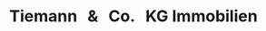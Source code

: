 ---
title: "Tiemann & Co. KG Immobilien"
url: /hamburg/tiemann-und-co-kg-immobilien/
shop: Immobilien
---
